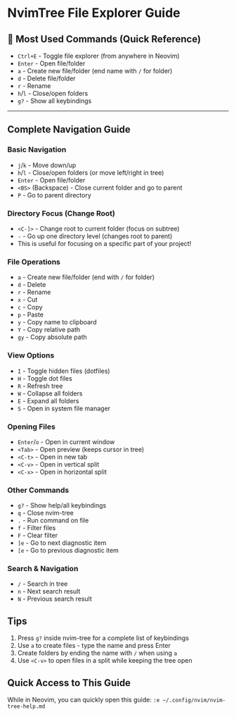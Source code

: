 # NvimTree File Explorer Guide

## 🚀 Most Used Commands (Quick Reference)

- `Ctrl+E` - Toggle file explorer (from anywhere in Neovim)
- `Enter` - Open file/folder
- `a` - Create new file/folder (end name with `/` for folder)
- `d` - Delete file/folder
- `r` - Rename
- `h`/`l` - Close/open folders
- `g?` - Show all keybindings

---

## Complete Navigation Guide

### Basic Navigation
- `j`/`k` - Move down/up
- `h`/`l` - Close/open folders (or move left/right in tree)
- `Enter` - Open file/folder
- `<BS>` (Backspace) - Close current folder and go to parent
- `P` - Go to parent directory

### Directory Focus (Change Root)
- `<C-]>` - Change root to current folder (focus on subtree)
- `-` - Go up one directory level (changes root to parent)
- This is useful for focusing on a specific part of your project!

### File Operations
- `a` - Create new file/folder (end with `/` for folder)
- `d` - Delete
- `r` - Rename
- `x` - Cut
- `c` - Copy
- `p` - Paste
- `y` - Copy name to clipboard
- `Y` - Copy relative path
- `gy` - Copy absolute path

### View Options
- `I` - Toggle hidden files (dotfiles)
- `H` - Toggle dot files
- `R` - Refresh tree
- `W` - Collapse all folders
- `E` - Expand all folders
- `S` - Open in system file manager

### Opening Files
- `Enter`/`o` - Open in current window
- `<Tab>` - Open preview (keeps cursor in tree)
- `<C-t>` - Open in new tab
- `<C-v>` - Open in vertical split
- `<C-x>` - Open in horizontal split

### Other Commands
- `g?` - Show help/all keybindings
- `q` - Close nvim-tree
- `.` - Run command on file
- `f` - Filter files
- `F` - Clear filter
- `]e` - Go to next diagnostic item
- `[e` - Go to previous diagnostic item

### Search & Navigation
- `/` - Search in tree
- `n` - Next search result
- `N` - Previous search result

## Tips
1. Press `g?` inside nvim-tree for a complete list of keybindings
2. Use `a` to create files - type the name and press Enter
3. Create folders by ending the name with `/` when using `a`
4. Use `<C-v>` to open files in a split while keeping the tree open

## Quick Access to This Guide
While in Neovim, you can quickly open this guide:
`:e ~/.config/nvim/nvim-tree-help.md`